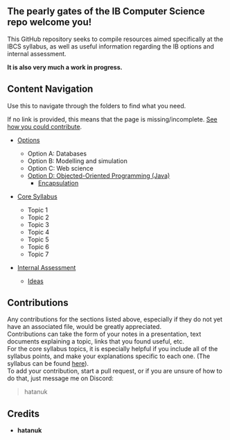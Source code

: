 ## The pearly gates of the IB Computer Science repo welcome you!

This GitHub repository seeks to compile resources aimed specifically at the IBCS syllabus, as well as useful information regarding the IB options and internal assessment.

**It is also very much a work in progress.**

## Content Navigation
Use this to navigate through the folders to find what you need.

If no link is provided, this means that the page is missing/incomplete. [See how you could contribute](#contributions).

- [Options](https://github.com/hatanuk/ibcs/tree/main/Java)
	- Option A: Databases
	- Option B: Modelling and simulation
	- Option C: Web science
	- [Option D: Objected-Oriented Programming (Java)](https://github.com/hatanuk/ibcs/tree/main/Java/Concepts)
		- [Encapsulation](https://github.com/hatanuk/ibcs/blob/main/Java/Concepts/Encapsulation.md)

- [Core Syllabus](https://github.com/hatanuk/ibcs/tree/main/Core%20Syllabus)
	- Topic 1
	- Topic 2
	- Topic 3
	- Topic 4
	- Topic 5
	- Topic 6
	- Topic 7
	
- [Internal Assessment](https://github.com/hatanuk/ibcs/tree/main/Internal%20Assessment)
	-  [Ideas](https://johnrayworth.info/jsr/_IB_Common/Dossier-2014/Dossier-Ideas.php)


## <a name="contributions"></a> Contributions
Any contributions for the sections listed above, especially if they do not yet have an associated file, would be greatly appreciated.\
Contributions can take the form of your notes in a presentation, text documents explaining a topic,  links that you found useful, etc.\
For the core syllabus topics, it is especially helpful if you include all of the syllabus points, and make your explanations specific to each one. (The syllabus can be found [here](https://ib.compscihub.net/wp-content/uploads/2015/04/IBCompSciGuide.pdf)).\
To add your contribution, start a pull request, or if you are unsure of how to do that, just message me on Discord:
> hatanuk

## Credits
* **hatanuk**


